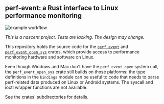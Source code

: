 ## perf-event: a Rust interface to Linux performance monitoring

![example workflow](https://github.com/jimblandy/perf-event/actions/workflows/master.yml/badge.svg)

*This is a nascent project. Tests are lacking. The design may change.*

This repository holds the source code for the [`perf_event`][pe] and
[`perf_event_open_sys`][peos] crates, which provide access to
performance monitoring hardware and software on Linux.

Even though Windows and Mac don't have the `perf_event_open` system
call, the `perf_event_open_sys` crate still builds on those platforms:
the type definitions in the `bindings` module can be useful to code
that needs to parse perf-related data produced on Linux or Android
systems. The syscall and ioctl wrapper functions are not available.

See the crates' subdirectories for details.

[pe]: https://crates.io/crates/perf-event
[peos]: https://crates.io/crates/perf-event-open-sys
